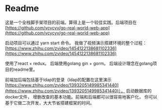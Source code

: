 # Readme

这是一个全栈脚手架项目的前端。算得上是一个较佳实践。后端项目在 [https://github.com/vcycyv/go-real-world-web-app](https://github.com/vcycyv/go-real-world-web-app) 

启动项目可以通过 yarn start 命令。
我做了视频演示搭建环境的整个过程： [https://www.zhihu.com/zvideo/1454122138681102336](https://www.zhihu.com/zvideo/1454122138681102336)


使用了react + redux。 后端使用golang gin + gorm。 后端设计理念在golang项目的readme里。

前端加后端包括基于ldap的登录（ldap的配置在这里演示[https://www.zhihu.com/zvideo/1393205149985341440](https://www.zhihu.com/zvideo/1393205149985341440)）， 启动数据库的docker文件， 增删改查的基本功能。前端和后端都可以很容易地客户化， 你可以基于它做二次开发，大大节省搭建框架的时间。

